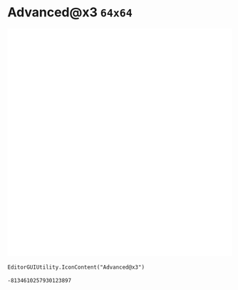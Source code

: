 # Advanced@x3 `64x64`
<img src="/img/Advanced@x3.png" width=512 height=512>

``` CSharp
EditorGUIUtility.IconContent("Advanced@x3")
```
```
-8134610257930123897
```
